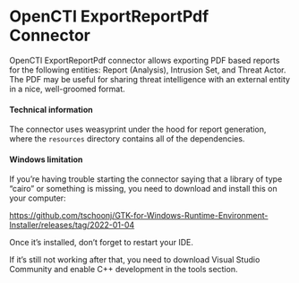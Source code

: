 # OpenCTI ExportReportPdf Connector

OpenCTI ExportReportPdf connector allows exporting PDF based reports for the following entities: Report (Analysis), Intrusion Set, and Threat Actor. The PDF may be useful for sharing threat intelligence with an external entity in a nice, well-groomed format.


#### Technical information

The connector uses weasyprint under the hood for report generation, where the `resources` directory contains all of the dependencies.

#### Windows limitation

If you’re having trouble starting the connector saying that a library of type “cairo” or something is missing, you need to download and install this on your computer:

https://github.com/tschoonj/GTK-for-Windows-Runtime-Environment-Installer/releases/tag/2022-01-04

Once it’s installed, don’t forget to restart your IDE.

If it’s still not working after that, you need to download Visual Studio Community and enable C++ development in the tools section.